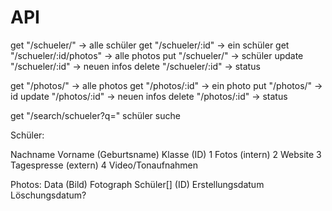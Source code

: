 # API

get "/schueler/" -> alle schüler
get "/schueler/:id" -> ein schüler
get "/schueler/:id/photos" -> alle photos
put "/schueler/" -> schüler
update "/schueler/:id" -> neuen infos
delete "/schueler/:id" -> status

get "/photos/" -> alle photos
get "/photos/:id" -> ein photo
put "/photos/" -> id
update "/photos/:id" -> neuen infos
delete "/photos/:id" -> status

get "/search/schueler?q=" schüler suche

Schüler:

Nachname
Vorname
(Geburtsname)
Klasse (ID)
1 Fotos (intern)
2 Website
3 Tagespresse (extern)
4 Video/Tonaufnahmen

Photos:
Data (Bild)
Fotograph
Schüler[] (ID)
Erstellungsdatum
Löschungsdatum?
